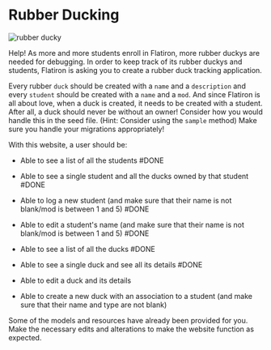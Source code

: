 # Rubber Ducking

![rubber ducky](https://mrcolley.files.wordpress.com/2014/07/rubber-ducky-2.jpg)

Help! As more and more students enroll in Flatiron, more rubber duckys are
needed for debugging. In order to keep track of its rubber duckys and students,
Flatiron is asking you to create a rubber duck tracking application.

Every rubber `duck` should be created with a `name` and a `description` and
every `student` should be created with a `name` and a `mod`. And since Flatiron
is all about love, when a duck is created, it needs to be created with a
student. After all, a duck should never be without an owner! Consider how you
would handle this in the seed file. (Hint: Consider using the `sample` method)
Make sure you handle your migrations appropriately!

With this website, a user should be:

* Able to see a list of all the students #DONE

* Able to see a single student and all the ducks owned by that student #DONE

* Able to log a new student (and make sure that their name is not blank/mod is
  between 1 and 5) #DONE

* Able to edit a student's name (and make sure that their name is not blank/mod
  is between 1 and 5) #DONE

* Able to see a list of all the ducks #DONE

* Able to see a single duck and see all its details #DONE

* Able to edit a duck and its details

* Able to create a new duck with an association to a student (and make sure that
  their name and type are not blank)

Some of the models and resources have already been provided for you. Make the
necessary edits and alterations to make the website function as expected.
